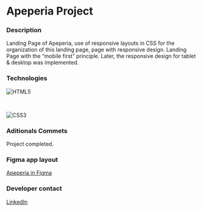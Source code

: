 # Apeperia Project

### Description

Landing Page of Apeperia, use of responsive layouts in CSS for the organization of this landing page, page with responsive design. Landing Page with the “mobile first” principle. Later, the responsive design for tablet & desktop was implemented.

### Technologies

![HTML5](https://img.shields.io/badge/html5-%23E34F26.svg?style=for-the-badge&logo=html5&logoColor=white)

<br/>

![CSS3](https://img.shields.io/badge/css3-%231572B6.svg?style=for-the-badge&logo=css3&logoColor=white)

### Aditionals Commets

Project completed.

### Figma app layout

[Apeperia in Figma](https://www.figma.com/file/InV4SCprrdKMfVfn1wmz7z/WebPage---Appeperia?node-id=0%3A1&t=hiN9BK48rrR8l8Oj-1)

### Developer contact

[LinkedIn](https://www.linkedin.com/in/k3yjey-dev/)
